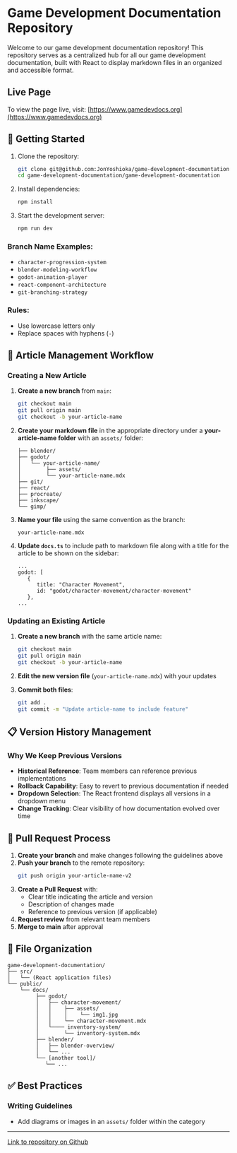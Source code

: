 # Game Development Documentation Repository

Welcome to our game development documentation repository! This repository serves as a centralized hub for all our game development documentation, built with React to display markdown files in an organized and accessible format.

## Live Page

To view the page live, visit: [https://www.gamedevdocs.org](https://www.gamedevdocs.org)

## 🚀 Getting Started

1. Clone the repository:
   ```bash
   git clone git@github.com:JonYoshioka/game-development-documentation.git
   cd game-development-documentation/game-development-documentation
   ```

2. Install dependencies:
   ```bash
   npm install
   ```

3. Start the development server:
   ```bash
   npm run dev
   ```

### Branch Name Examples:
- `character-progression-system`
- `blender-modeling-workflow`
- `godot-animation-player`
- `react-component-architecture`
- `git-branching-strategy`

### Rules:
- Use lowercase letters only
- Replace spaces with hyphens (`-`)

## 📝 Article Management Workflow

### Creating a New Article

1. **Create a new branch** from `main`:
   ```bash
   git checkout main
   git pull origin main
   git checkout -b your-article-name
   ```

2. **Create your markdown file** in the appropriate directory under a **your-article-name folder** with an `assets/` folder:
   ```
   ├── blender/
   ├── godot/
   │   └── your-article-name/
   │        ├── assets/
   │        └── your-article-name.mdx
   ├── git/
   ├── react/
   ├── procreate/
   ├── inkscape/
   └── gimp/
   ```

3. **Name your file** using the same convention as the branch:
   ```
   your-article-name.mdx
   ```

4. **Update `docs.ts`** to include path to markdown file along with a title for the article to be shown on the sidebar:

   ```
   ...
   godot: [
      {
         title: "Character Movement",
         id: "godot/character-movement/character-movement"
      },
   ...
   ```

### Updating an Existing Article

1. **Create a new branch** with the same article name:
   ```bash
   git checkout main
   git pull origin main
   git checkout -b your-article-name
   ```

3. **Edit the new version file** (`your-article-name.mdx`) with your updates

4. **Commit both files**:
   ```bash
   git add .
   git commit -m "Update article-name to include feature"
   ```

## 📋 Version History Management

### Why We Keep Previous Versions

- **Historical Reference**: Team members can reference previous implementations
- **Rollback Capability**: Easy to revert to previous documentation if needed
- **Dropdown Selection**: The React frontend displays all versions in a dropdown menu
- **Change Tracking**: Clear visibility of how documentation evolved over time

## 🔄 Pull Request Process

1. **Create your branch** and make changes following the guidelines above
2. **Push your branch** to the remote repository:
   ```bash
   git push origin your-article-name-v2
   ```
3. **Create a Pull Request** with:
   - Clear title indicating the article and version
   - Description of changes made
   - Reference to previous version (if applicable)
4. **Request review** from relevant team members
5. **Merge to main** after approval

## 📁 File Organization

```
game-development-documentation/
├── src/
│   └── (React application files)
└── public/
    └── docs/
         ├── godot/
         │   ├── character-movement/
         │   │    ├── assets/
         │   │    │    └── img1.jpg
         │   │    └── character-movement.mdx
         │   └──── inventory-system/
         │        └── inventory-system.mdx
         ├── blender/
         │   ├── blender-overview/
         │   └── ...
         └── [another tool]/
            └── ...
```

## ✅ Best Practices

### Writing Guidelines
- Add diagrams or images in an `assets/` folder within the category

---
[Link to repository on Github](https://github.com/JonYoshioka/game-development-documentation?tab=readme-ov-file)
